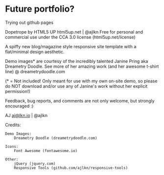 # Future portfolio?
Trying out github pages







Dopetrope by HTML5 UP
html5up.net | @ajlkn
Free for personal and commercial use under the CCA 3.0 license (html5up.net/license)


A spiffy new blog/magazine style responsive site template with a flat/minimal
design aesthetic.

Demo images* are courtesy of the incredibly talented Janine Pring aka Dreametry Doodle.
See more of her amazing work (and her awesome t-shirt line) @ dreametrydoodle.com

(* = Not included! Only meant for use with my own on-site demo, so please do NOT download
and/or use any of Janine's work without her explicit permission!)

Feedback, bug reports, and comments are not only welcome, but strongly encouraged :)

AJ
aj@lkn.io | @ajlkn


Credits:

	Demo Images:
		Dreametry Doodle (dreametrydoodle.com)

	Icons:
		Font Awesome (fontawesome.io)

	Other:
		jQuery (jquery.com)
		Responsive Tools (github.com/ajlkn/responsive-tools)
